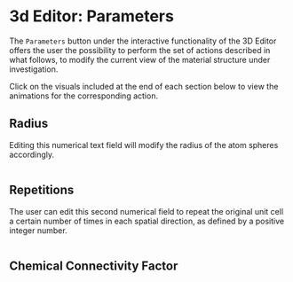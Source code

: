 # 3d Editor: Parameters

The `Parameters` button under the interactive functionality of the 3D Editor offers the user the possibility to perform the set of actions described in what follows, to modify the current view of the material structure under investigation. 
 
Click on the visuals included at the end of each section below to view the animations for the corresponding action.   

## Radius

Editing this numerical text field will modify the radius of the atom spheres accordingly.

<img data-gifffer="/images/materials-designer/ViewerViewRadius.gif" />
  
## Repetitions

The user can edit this second numerical field to repeat the original unit cell a certain number of times in each spatial direction, as defined by a positive integer number. 

<img data-gifffer="/images/materials-designer/ViewerViewRepetitions.gif" />

## Chemical Connectivity Factor
